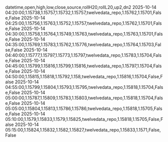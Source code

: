 datetime,open,high,low,close,source,rollH20,rollL20,up2,dn2
2025-10-14 04:20:00,1.15738,1.15757,1.15732,1.15757,twelvedata_repo,1.15762,1.15701,False,False
2025-10-14 04:25:00,1.15756,1.15763,1.15752,1.15757,twelvedata_repo,1.15762,1.15701,False,False
2025-10-14 04:30:00,1.15758,1.15764,1.15749,1.15763,twelvedata_repo,1.15763,1.15701,False,False
2025-10-14 04:35:00,1.15769,1.15783,1.15762,1.15776,twelvedata_repo,1.15764,1.15703,False,False
2025-10-14 04:40:00,1.15777,1.15797,1.15773,1.15797,twelvedata_repo,1.15783,1.15704,False,False
2025-10-14 04:45:00,1.15799,1.15816,1.15799,1.15816,twelvedata_repo,1.15797,1.15704,False,False
2025-10-14 04:50:00,1.15815,1.15818,1.15792,1.158,twelvedata_repo,1.15816,1.15704,False,False
2025-10-14 04:55:00,1.15799,1.15804,1.15793,1.15795,twelvedata_repo,1.15818,1.15704,False,False
2025-10-14 05:00:00,1.15787,1.15809,1.15783,1.15803,twelvedata_repo,1.15818,1.15704,False,False
2025-10-14 05:05:00,1.15804,1.15813,1.15786,1.15786,twelvedata_repo,1.15818,1.15705,False,False
2025-10-14 05:10:00,1.1579,1.15833,1.1579,1.15825,twelvedata_repo,1.15818,1.15705,False,False
2025-10-14 05:15:00,1.15824,1.15832,1.1582,1.15827,twelvedata_repo,1.15833,1.1571,False,False
